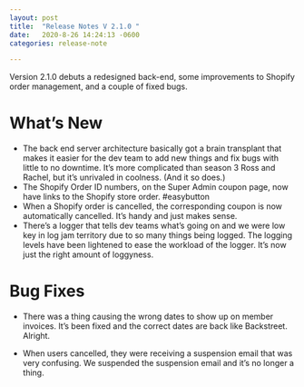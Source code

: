 ```yaml
---
layout: post
title:  "Release Notes V 2.1.0 "
date:   2020-8-26 14:24:13 -0600
categories: release-note

---
```

Version 2.1.0  debuts a redesigned back-end, some improvements to Shopify order management, and a couple of fixed bugs. 


# What’s New
- The back end server architecture basically got a brain transplant that makes it easier for the dev team to add new things and fix bugs with little to no downtime. It’s more complicated than season 3 Ross and Rachel, but it’s unrivaled in coolness. (And it so does.)
- The Shopify Order ID numbers, on the Super Admin coupon page, now have links to the Shopify store order. #easybutton
- When a Shopify order is cancelled, the corresponding coupon is now automatically cancelled. It’s handy and just makes sense. 
- There’s a logger that tells dev teams what’s going on and we were low key in log jam territory due to so many things being logged. The logging levels have been lightened to ease the workload of the logger. It’s now just the right amount of loggyness.



# Bug Fixes
- There was a thing causing the wrong dates to show up on member invoices. It’s been fixed and the correct dates are back like Backstreet. Alright. 

- When users cancelled, they were receiving a suspension email that was very confusing. We suspended the suspension email and it’s no longer a thing. 


 